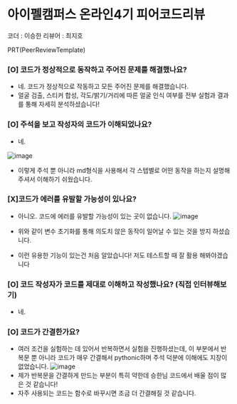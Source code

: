 # 아이펠캠퍼스 온라인4기 피어코드리뷰
코더 : 이승한
리뷰어 : 최지호

PRT(PeerReviewTemplate)
### [O] 코드가 정상적으로 동작하고 주어진 문제를 해결했나요?  
- 네. 코드가 정상적으로 작동하고 모든 주어진 문제를 해결했습니다.
- 얼굴 검출, 스티커 합성, 각도/밝기/거리에 따른 얼굴 인식 여부를 전부 실험과 결과를 통해 자세히 분석하셨습니다!


### [O] 주석을 보고 작성자의 코드가 이해되었나요?  
- 네. 


![image](https://github.com/simulationlee/aiffel_exploration/assets/79844211/9b63ee3f-5567-45b0-a8f2-db1367242c5e)
- 이렇게 주석 뿐 아니라 md형식을 사용해서 각 스텝별로 어떤 동작을 하는지 설명해주셔서 이해하기 쉬웠습니다.

### [X]코드가 에러를 유발할 가능성이 있나요?  
- 아니오. 코드에 에러를 유발할 가능성이 있는 곳이 없습니다.
![image](https://github.com/simulationlee/aiffel_exploration/assets/79844211/0760a275-3e25-48a0-9392-4b9a8954d723)

- 위와 같이 변수 초기화를 통해 의도치 않은 동작이 일어날 수 있는 것을 방지 하셨습니다.
- 이런 유용한 기능이 있는건 처음 알았습니다! 저도 테스트할 때 잘 활용 해봐야겠습니다


### [O] 코드 작성자가 코드를 제대로 이해하고 작성했나요? (직접 인터뷰해보기)  
- 네. 

### [O] 코드가 간결한가요?  
- 여러 조건을 실험하는 데 있어서 반복하면서 실험을 진행하셨는데, 이 부분에서 반복문 뿐 아니라 코드가 매우 간결해서 pythonic하며 주석 덕분에 이해에도 지장이 없었습니다.
![image](https://github.com/simulationlee/aiffel_exploration/assets/79844211/563f5c42-c4f0-44b1-bb20-4a6f53e84803)
- 제가 반복문을 간결하게 만드는 부분이 특히 약한데 승한님 코드에서 배울 점이 많은 것 같습니다!
- 자주 사용되는 코드는 함수로 바꾸시면 조금 더 간결해질 것 같습니다.

